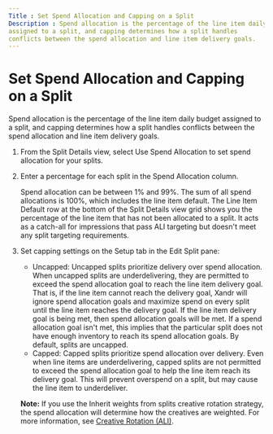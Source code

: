```yaml
---
Title : Set Spend Allocation and Capping on a Split
Description : Spend allocation is the percentage of the line item daily budget
assigned to a split, and capping determines how a split handles
conflicts between the spend allocation and line item delivery goals.
---
```



# Set Spend Allocation and Capping on a Split



Spend allocation is the percentage of the line item daily budget
assigned to a split, and capping determines how a split handles
conflicts between the spend allocation and line item delivery goals.



1.  From the Split
    Details view, select Use Spend
    Allocation to set spend allocation for your splits.
2.  Enter a percentage for each split in the
    Spend Allocation
    column.
    

    Spend allocation can be between 1% and 99%. The sum of all spend
    allocations is 100%, which includes the line item default. The
    Line Item Default row at the
    bottom of the Split Details
    view grid shows you the percentage of the line item that has not
    been allocated to a split. It acts as a catch-all for impressions
    that pass ALI targeting but doesn't meet any split targeting
    requirements.

    
3.  Set capping settings on the
    Setup tab in the
    Edit Split pane:
    - Uncapped: Uncapped splits
      prioritize delivery over spend allocation. When uncapped splits
      are underdelivering, they are permitted to exceed the spend
      allocation goal to reach the line item delivery goal. That is, if
      the line item cannot reach the delivery goal,
      Xandr will ignore spend allocation goals
      and maximize spend on every split until the line item reaches the
      delivery goal. If the line item delivery goal is being met, then
      spend allocation goals will be met. If a spend allocation goal
      isn't met, this implies that the particular split does not have
      enough inventory to reach its spend allocation goals. By default,
      splits are uncapped.
    - Capped: Capped splits prioritize
      spend allocation over delivery. Even when line items are
      underdelivering, capped splits are not permitted to exceed the
      spend allocation goal to help the line item reach its delivery
      goal. This will prevent overspend on a split, but may cause the
      line item to underdeliver.

    

    

    <b>Note:</b> If you use the
    Inherit weights from splits
    creative rotation strategy, the spend allocation will determine how
    the creatives are weighted. For more information, see
    <a href="creative-rotation-ali.md" class="xref"
    title="When multiple creatives of the same size are trafficked to a line item, you can set a creative delivery strategy using the Creative Rotation settings in the Associated Creatives section on the Create New Line Item and Edit Line Item screens.">Creative
    Rotation (ALI)</a>.

    

    






